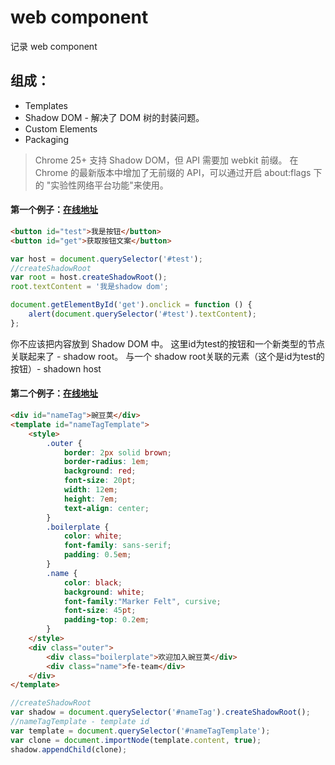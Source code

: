 # web component

记录 web component

## 组成：

* Templates
* Shadow DOM - 解决了 DOM 树的封装问题。
* Custom Elements
* Packaging

> Chrome 25+ 支持 Shadow DOM，但 API 需要加 webkit 前缀。 在 Chrome 的最新版本中增加了无前缀的 API，可以通过开启 about:flags 下的 "实验性网络平台功能"来使用。

#### 第一个例子：[在线地址](http://jsfiddle.net/zhangyaochun/1w4ykb5t/)

``` html
<button id="test">我是按钮</button>
<button id="get">获取按钮文案</button>
```

``` js
var host = document.querySelector('#test');
//createShadowRoot
var root = host.createShadowRoot();
root.textContent = '我是shadow dom';

document.getElementById('get').onclick = function () {
    alert(document.querySelector('#test').textContent);
};
```

你不应该把内容放到 Shadow DOM 中。
这里id为test的按钮和一个新类型的节点关联起来了 - shadow root。
与一个 shadow root关联的元素（这个是id为test的按钮）- shadown host


#### 第二个例子：[在线地址](http://jsfiddle.net/zhangyaochun/maf57rot/)


``` html
<div id="nameTag">豌豆荚</div>
<template id="nameTagTemplate">
    <style>
        .outer {
            border: 2px solid brown;
            border-radius: 1em;
            background: red;
            font-size: 20pt;
            width: 12em;
            height: 7em;
            text-align: center;
        }
        .boilerplate {
            color: white;
            font-family: sans-serif;
            padding: 0.5em;
        }
        .name {
            color: black;
            background: white;
            font-family:"Marker Felt", cursive;
            font-size: 45pt;
            padding-top: 0.2em;
        }
    </style>
    <div class="outer">
        <div class="boilerplate">欢迎加入豌豆荚</div>
        <div class="name">fe-team</div>
    </div>
</template>
```


``` js
//createShadowRoot
var shadow = document.querySelector('#nameTag').createShadowRoot();
//nameTagTemplate - template id
var template = document.querySelector('#nameTagTemplate');
var clone = document.importNode(template.content, true);
shadow.appendChild(clone);
```





